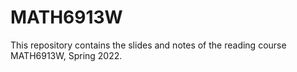 # MATH6913W
This repository contains the slides and notes of the reading course MATH6913W, Spring 2022. 
